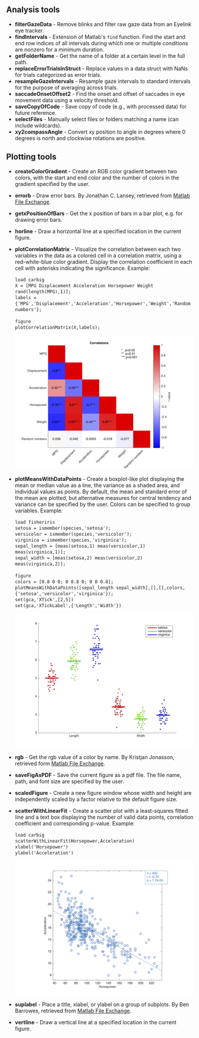 ## Analysis tools

* **filterGazeData** - Remove blinks and filter raw gaze data from an Eyelink eye tracker.
* **findIntervals** - Extension of Matlab's ```find``` function. Find the start and end row indices of all intervals during which one or multiple conditions are nonzero for a minimum duration.
* **getFolderName** - Get the name of a folder at a certain level in the full path.
* **replaceErrorTrialsInStruct** - Replace values in a data struct with NaNs for trials categorized as error trials.
* **resampleGazeIntervals** - Resample gaze intervals to standard intervals for the purpose of averaging across trials. 
* **saccadeOnsetOffset2** - Find the onset and offset of saccades in eye movement data using a velocity threshold.
* **saveCopyOfCode** - Save copy of code (e.g., with processed data) for future reference.
* **selectFiles** - Manually select files or folders matching a name (can include wildcards). 
* **xy2compassAngle** - Convert xy position to angle in degrees where 0 degrees is north and clockwise rotations are positive. 

## Plotting tools

* **createColorGradient** - Create an RGB color gradient between two colors, with the start and end color and the number of colors in the gradient specified by the user.
* **errorb** - Draw error bars. By Jonathan C. Lansey, retrieved from [Matlab File Exchange](https://www.mathworks.com/matlabcentral/fileexchange/27387-create-healthy-looking-error-bars).
* **getxPositionOfBars** - Get the x position of bars in a bar plot, e.g. for drawing error bars.
* **horline** - Draw a horizontal line at a specified location in the current figure.
* **plotCorrelationMatrix** - Visualize the correlation between each two variables in the data as a colored cell in a correlation matrix, using a red-white-blue color gradient. Display the correlation coefficient in each cell with asterisks indicating the significance.
    Example:
    ```
    load carbig
    X = [MPG Displacement Acceleration Horsepower Weight rand(length(MPG),1)];
    labels = {'MPG','Displacement','Acceleration','Horsepower','Weight','Random numbers'};

    figure
    plotCorrelationMatrix(X,labels);
    ```
    <img src="/Plotting-tools/Images/correlationMatrix_example.png" width="500">

* **plotMeansWithDataPoints** - Create a boxplot-like plot displaying the mean or median value as a line, the variance as a shaded area, and individual values as points. By default, the mean and standard error of the mean are plotted, but alternative measures for central tendency and variance can be specified by the user. Colors can be specified to group variables. 
    Example:
    ```
    load fisheriris
    setosa = ismember(species,'setosa');
    versicolor = ismember(species,'versicolor');
    virginica = ismember(species,'virginica');
    sepal_length = [meas(setosa,1) meas(versicolor,1) meas(virginica,1)];
    sepal_width = [meas(setosa,2) meas(versicolor,2) meas(virginica,2)];

    figure
    colors = [0.8 0 0; 0 0.8 0; 0 0 0.8];
    plotMeansWithDataPoints([sepal_length sepal_width],[],[],colors,{'setosa','versicolor','virginica'});
    set(gca,'XTick',[2,5])
    set(gca,'XTickLabel',{'Length','Width'})
    ```
    <img src="/Plotting-tools/Images/meansWithDataPoints_example.png" width="500">

* **rgb** - Get the rgb value of a color by name. By Kristjan Jonasson, retrieved form [Matlab File Exchange](https://www.mathworks.com/matlabcentral/fileexchange/24497-rgb-triple-of-color-name-version-2).
* **saveFigAsPDF** - Save the current figure as a pdf file. The file name, path, and font size are specified by the user. 
* **scaledFigure** - Create a new figure window whose width and height are independently scaled by a factor relative to the default figure size.
* **scatterWithLinearFit** - Create a scatter plot with a least-squares fitted line and a text box displaying the number of valid data points, correlation coefficient and corresponding p-value.
    Example:
    ```
    load carbig
    scatterWithLinearFit(Horsepower,Acceleration)
    xlabel('Horsepower')
    ylabel('Acceleration')
    ```
    <img src="/Plotting-tools/Images/scatterWithLinearFit_example.png" width="500">

* **suplabel** - Place a title, xlabel, or ylabel on a group of subplots. By Ben Barrowes, retrieved from [Matlab File Exchange](https://www.mathworks.com/matlabcentral/fileexchange/7772-suplabel).
* **vertline** - Draw a vertical line at a specified location in the current figure.
